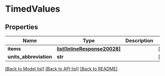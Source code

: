 # TimedValues

## Properties
Name | Type | Description | Notes
------------ | ------------- | ------------- | -------------
**items** | [**list[InlineResponse20028]**](InlineResponse20028.md) |  | [optional] 
**units_abbreviation** | **str** |  | [optional] 

[[Back to Model list]](../README.md#documentation-for-models) [[Back to API list]](../README.md#documentation-for-api-endpoints) [[Back to README]](../README.md)


